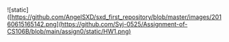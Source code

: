 ![static]([https://github.com/AngelSXD/sxd_first_repository/blob/master/images/20160615165142.png](https://github.com/Syj-0525/Assignment-of-CS106B/blob/main/assign0/static/HW1.png)
